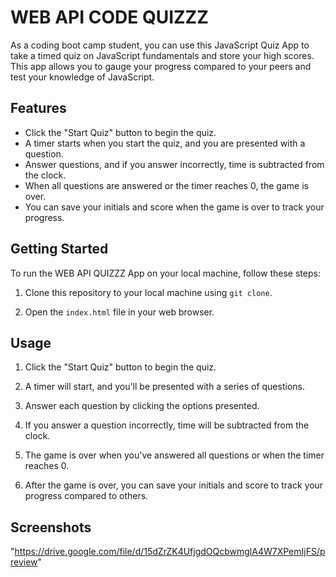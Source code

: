 # WEB API CODE QUIZZZ

As a coding boot camp student, you can use this JavaScript Quiz App to take a timed quiz on JavaScript fundamentals and store your high scores. This app allows you to gauge your progress compared to your peers and test your knowledge of JavaScript.

## Features

- Click the "Start Quiz" button to begin the quiz.
- A timer starts when you start the quiz, and you are presented with a question.
- Answer questions, and if you answer incorrectly, time is subtracted from the clock.
- When all questions are answered or the timer reaches 0, the game is over.
- You can save your initials and score when the game is over to track your progress.

## Getting Started

To run the WEB API QUIZZZ App on your local machine, follow these steps:

1. Clone this repository to your local machine using `git clone`.

2. Open the `index.html` file in your web browser.

## Usage

1. Click the "Start Quiz" button to begin the quiz.

2. A timer will start, and you'll be presented with a series of questions.

3. Answer each question by clicking the options presented.

4. If you answer a question incorrectly, time will be subtracted from the clock.

5. The game is over when you've answered all questions or when the timer reaches 0.

6. After the game is over, you can save your initials and score to track your progress compared to others.

## Screenshots
"https://drive.google.com/file/d/15dZrZK4UfjgdOQcbwmglA4W7XPemIjFS/preview" 